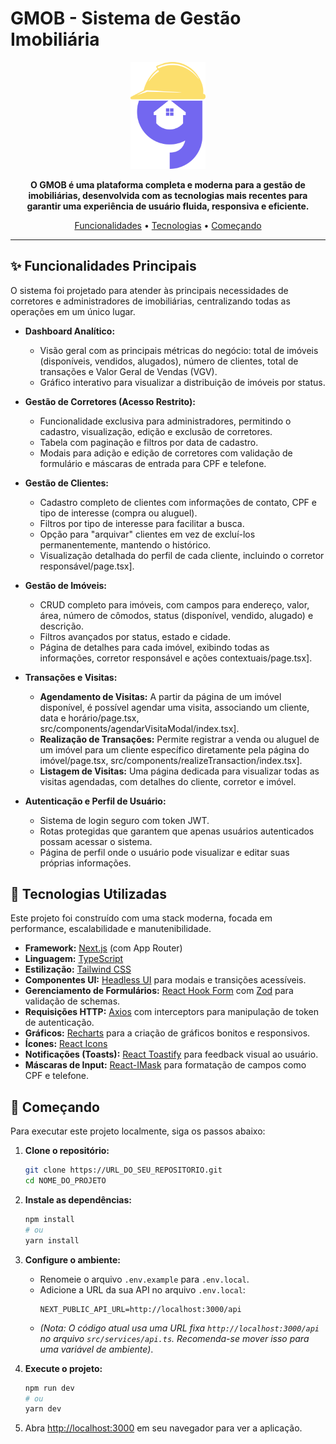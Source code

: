 # GMOB - Sistema de Gestão Imobiliária

<p align="center">
  <img src="src/app/favicon.ico" alt="GMOB Logo" width="120"/>
</p>

<p align="center">
  <strong>O GMOB é uma plataforma completa e moderna para a gestão de imobiliárias, desenvolvida com as tecnologias mais recentes para garantir uma experiência de usuário fluida, responsiva e eficiente.</strong>
</p>

<p align="center">
  <a href="#-funcionalidades-principais">Funcionalidades</a> •
  <a href="#-tecnologias-utilizadas">Tecnologias</a> •
  <a href="#-começando">Começando</a>
</p>

---

## ✨ Funcionalidades Principais

O sistema foi projetado para atender às principais necessidades de corretores e administradores de imobiliárias, centralizando todas as operações em um único lugar.

- **Dashboard Analítico:**

  - Visão geral com as principais métricas do negócio: total de imóveis (disponíveis, vendidos, alugados), número de clientes, total de transações e Valor Geral de Vendas (VGV).
  - Gráfico interativo para visualizar a distribuição de imóveis por status.

- **Gestão de Corretores (Acesso Restrito):**

  - Funcionalidade exclusiva para administradores, permitindo o cadastro, visualização, edição e exclusão de corretores.
  - Tabela com paginação e filtros por data de cadastro.
  - Modais para adição e edição de corretores com validação de formulário e máscaras de entrada para CPF e telefone.

- **Gestão de Clientes:**

  - Cadastro completo de clientes com informações de contato, CPF e tipo de interesse (compra ou aluguel).
  - Filtros por tipo de interesse para facilitar a busca.
  - Opção para "arquivar" clientes em vez de excluí-los permanentemente, mantendo o histórico.
  - Visualização detalhada do perfil de cada cliente, incluindo o corretor responsável/page.tsx].

- **Gestão de Imóveis:**

  - CRUD completo para imóveis, com campos para endereço, valor, área, número de cômodos, status (disponível, vendido, alugado) e descrição.
  - Filtros avançados por status, estado e cidade.
  - Página de detalhes para cada imóvel, exibindo todas as informações, corretor responsável e ações contextuais/page.tsx].

- **Transações e Visitas:**

  - **Agendamento de Visitas:** A partir da página de um imóvel disponível, é possível agendar uma visita, associando um cliente, data e horário/page.tsx, src/components/agendarVisitaModal/index.tsx].
  - **Realização de Transações:** Permite registrar a venda ou aluguel de um imóvel para um cliente específico diretamente pela página do imóvel/page.tsx, src/components/realizeTransaction/index.tsx].
  - **Listagem de Visitas:** Uma página dedicada para visualizar todas as visitas agendadas, com detalhes do cliente, corretor e imóvel.

- **Autenticação e Perfil de Usuário:**
  - Sistema de login seguro com token JWT.
  - Rotas protegidas que garantem que apenas usuários autenticados possam acessar o sistema.
  - Página de perfil onde o usuário pode visualizar e editar suas próprias informações.

## 🚀 Tecnologias Utilizadas

Este projeto foi construído com uma stack moderna, focada em performance, escalabilidade e manutenibilidade.

- **Framework:** [Next.js](https://nextjs.org/) (com App Router)
- **Linguagem:** [TypeScript](https://www.typescriptlang.org/)
- **Estilização:** [Tailwind CSS](https://tailwindcss.com/)
- **Componentes UI:** [Headless UI](https://headlessui.com/) para modais e transições acessíveis.
- **Gerenciamento de Formulários:** [React Hook Form](https://react-hook-form.com/) com [Zod](https://zod.dev/) para validação de schemas.
- **Requisições HTTP:** [Axios](https://axios-http.com/) com interceptors para manipulação de token de autenticação.
- **Gráficos:** [Recharts](https://recharts.org/) para a criação de gráficos bonitos e responsivos.
- **Ícones:** [React Icons](https://react-icons.github.io/react-icons/)
- **Notificações (Toasts):** [React Toastify](https://fkhadra.github.io/react-toastify/introduction) para feedback visual ao usuário.
- **Máscaras de Input:** [React-IMask](https://imask.js.org/) para formatação de campos como CPF e telefone.

## 🚀 Começando

Para executar este projeto localmente, siga os passos abaixo:

1.  **Clone o repositório:**

    ```bash
    git clone https://URL_DO_SEU_REPOSITORIO.git
    cd NOME_DO_PROJETO
    ```

2.  **Instale as dependências:**

    ```bash
    npm install
    # ou
    yarn install
    ```

3.  **Configure o ambiente:**

    - Renomeie o arquivo `.env.example` para `.env.local`.
    - Adicione a URL da sua API no arquivo `.env.local`:
      ```
      NEXT_PUBLIC_API_URL=http://localhost:3000/api
      ```
    - _(Nota: O código atual usa uma URL fixa `http://localhost:3000/api` no arquivo `src/services/api.ts`. Recomenda-se mover isso para uma variável de ambiente)_.

4.  **Execute o projeto:**

    ```bash
    npm run dev
    # ou
    yarn dev
    ```

5.  Abra [http://localhost:3000](http://localhost:3000) em seu navegador para ver a aplicação.
